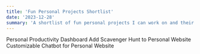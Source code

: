 ```yaml
---
title: 'Fun Personal Projects Shortlist'
date: '2023-12-28'
summary: 'A shortlist of fun personal projects I can work on and their progress'
---
```


Personal Productivity Dashboard
Add Scavenger Hunt to Personal Website
Customizable Chatbot for Personal Website
